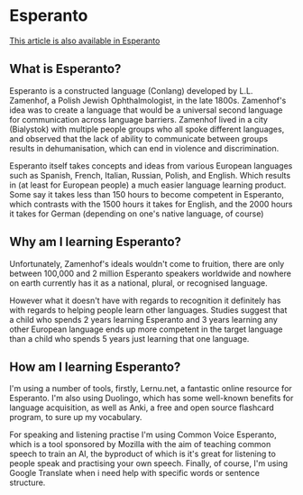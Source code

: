# Esperanto

[This article is also available in Esperanto](index-eo.md)

## What is Esperanto?

Esperanto is a constructed language (Conlang) developed by L.L. Zamenhof, a Polish Jewish Ophthalmologist, in the late 1800s. Zamenhof's idea was to create a language that would be a universal second language for communication across language barriers. Zamenhof lived in a city (Bialystok) with multiple people groups who all spoke different languages, and observed that the lack of ability to communicate between groups results in dehumanisation, which can end in violence and discrimination. 

Esperanto itself takes concepts and ideas from various European languages such as Spanish, French, Italian, Russian, Polish, and English. Which results in (at least for European people) a much easier language learning product. Some say it takes less than 150 hours to become competent in Esperanto, which contrasts with the 1500 hours it takes for English, and the 2000 hours it takes for German (depending on one's native language, of course)

## Why am I learning Esperanto?

Unfortunately, Zamenhof's ideals wouldn't come to fruition, there are only between 100,000 and 2 million Esperanto speakers worldwide and nowhere on earth currently has it as a national, plural, or recognised language.

However what it doesn't have with regards to recognition it definitely has with regards to helping people learn other languages. Studies suggest that a child who spends 2 years learning Esperanto and 3 years learning any other European language ends up more competent in the target language than a child who spends 5 years just learning that one language.

## How am I learning Esperanto?

I'm using a number of tools, firstly, Lernu.net, a fantastic online resource for Esperanto. I'm also using Duolingo, which has some well-known benefits for language acquisition, as well as Anki, a free and open source flashcard program, to sure up my vocabulary. 

For speaking and listening practise I'm using Common Voice Esperanto, which is a tool sponsored by Mozilla with the aim of teaching common speech to train an AI, the byproduct of which is it's great for listening to people speak and practising your own speech. Finally, of course, I'm using Google Translate when i need help with specific words or sentence structure.
